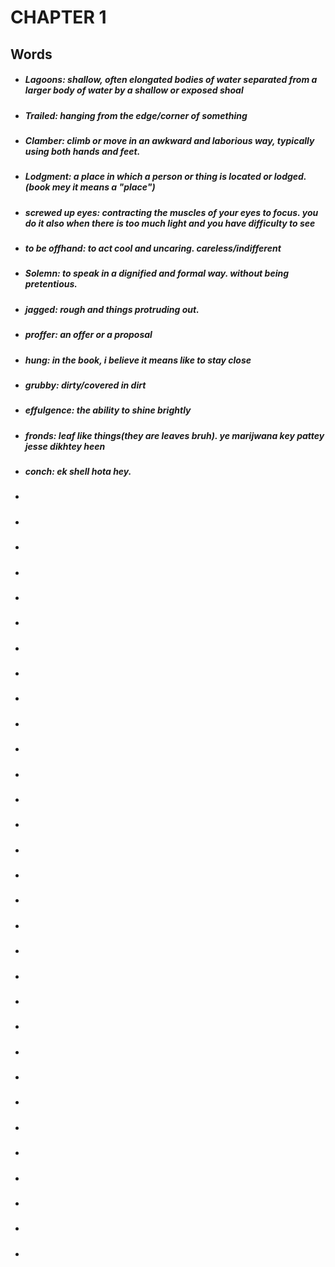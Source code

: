 # CHAPTER 1  

## Words

- ##### Lagoons: shallow, often elongated bodies of water separated from a larger body of water by a shallow or exposed shoal
- ##### Trailed: hanging from the edge/corner of something
- ##### Clamber: climb or move in an awkward and laborious way, typically using both hands and feet.
- ##### Lodgment: a place in which a person or thing is located or lodged.(book mey it means a "place")
- ##### screwed up eyes: contracting the muscles of your eyes to focus. you do it also when there is too much light and you have difficulty to see
- ##### to be offhand: to act cool and uncaring. careless/indifferent
- ##### Solemn: to speak in a dignified and formal way. without being pretentious. 
- ##### jagged: rough and things protruding out.
- ##### proffer: an offer or a proposal
- ##### hung: in the book, i believe it means like to stay close
- ##### grubby: dirty/covered in dirt
- ##### effulgence: the ability to shine brightly
- ##### fronds: leaf like things(they are leaves bruh). ye marijwana key pattey jesse dikhtey heen
- ##### conch: ek shell hota hey.
- #####  
- #####
- #####
- #####
- #####
- #####
- #####
- #####
- #####
- #####
- #####
- #####
- #####
- #####
- #####
- #####
- #####
- #####
- #####
- #####
- #####
- #####
- #####
- #####
- #####
- #####
- #####
- #####
- #####
- #####
- #####
  
  
  
  
